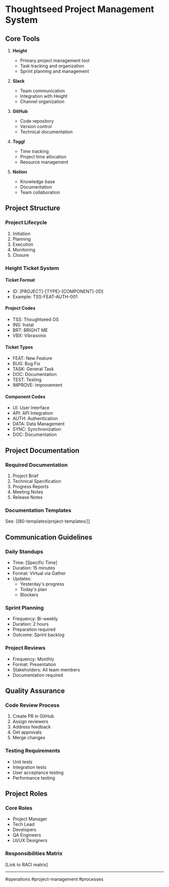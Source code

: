 # Thoughtseed Project Management System

## Core Tools

1. **Height**
   - Primary project management tool
   - Task tracking and organization
   - Sprint planning and management

2. **Slack**
   - Team communication
   - Integration with Height
   - Channel organization

3. **GitHub**
   - Code repository
   - Version control
   - Technical documentation

4. **Toggl**
   - Time tracking
   - Project time allocation
   - Resource management

5. **Notion**
   - Knowledge base
   - Documentation
   - Team collaboration

## Project Structure

### Project Lifecycle
1. Initiation
2. Planning
3. Execution
4. Monitoring
5. Closure

### Height Ticket System

#### Ticket Format
- ID: [PROJECT]-[TYPE]-[COMPONENT]-[ID]
- Example: TSS-FEAT-AUTH-001

#### Project Codes
- TSS: Thoughtseed OS
- INS: Instal
- BRT: BRIGHT ME
- VBX: Vibrasonix

#### Ticket Types
- FEAT: New Feature
- BUG: Bug Fix
- TASK: General Task
- DOC: Documentation
- TEST: Testing
- IMPROVE: Improvement

#### Component Codes
- UI: User Interface
- API: API Integration
- AUTH: Authentication
- DATA: Data Management
- SYNC: Synchronization
- DOC: Documentation

## Project Documentation

### Required Documentation
1. Project Brief
2. Technical Specification
3. Progress Reports
4. Meeting Notes
5. Release Notes

### Documentation Templates
See: [[80-templates/project-templates/]]

## Communication Guidelines

### Daily Standups
- Time: [Specific Time]
- Duration: 15 minutes
- Format: Virtual via Gather
- Updates:
  - Yesterday's progress
  - Today's plan
  - Blockers

### Sprint Planning
- Frequency: Bi-weekly
- Duration: 2 hours
- Preparation required
- Outcome: Sprint backlog

### Project Reviews
- Frequency: Monthly
- Format: Presentation
- Stakeholders: All team members
- Documentation required

## Quality Assurance

### Code Review Process
1. Create PR in GitHub
2. Assign reviewers
3. Address feedback
4. Get approvals
5. Merge changes

### Testing Requirements
- Unit tests
- Integration tests
- User acceptance testing
- Performance testing

## Project Roles

### Core Roles
- Project Manager
- Tech Lead
- Developers
- QA Engineers
- UI/UX Designers

### Responsibilities Matrix
[Link to RACI matrix]

---

#operations #project-management #processes